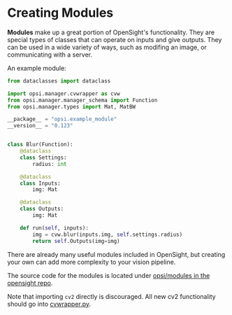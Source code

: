 ﻿# Creating Modules
**Modules** make up a great portion of OpenSight's functionality. They are special types of classes that can operate on inputs and give outputs. They can be used in a wide variety of ways, such as modifing an image, or communicating with a server.

An example module:
```python
from dataclasses import dataclass

import opsi.manager.cvwrapper as cvw
from opsi.manager.manager_schema import Function
from opsi.manager.types import Mat, MatBW

__package__ = "opsi.example_module"
__version__ = "0.123"


class Blur(Function):
    @dataclass
    class Settings:
        radius: int

    @dataclass
    class Inputs:
        img: Mat

    @dataclass
    class Outputs:
        img: Mat

    def run(self, inputs):
        img = cvw.blur(inputs.img, self.settings.radius)
        return self.Outputs(img=img)
```
There are already many useful modules included in OpenSight, but creating your own can add more complexity to your vision pipeline.

The source code for the modules is located under [opsi/modules in the opensight repo](https://github.com/opensight-cv/opensight/tree/master/opsi/manager).

Note that importing `cv2` directly is discouraged. All new cv2 functionality should go into [cvwrapper.py](https://github.com/opensight-cv/opensight/blob/master/opsi/manager/cvwrapper.py).


